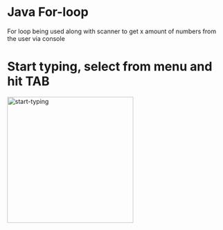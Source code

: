 # Java For-loop
For loop being used along with scanner to get x amount of numbers from the user via console
# Start typing, select from menu and hit TAB
<img width="291" alt="start-typing" src="https://github.com/danielurra/java-for-loop/assets/51704179/8d80fd7e-5c69-4360-8a35-db24f13d1885">
